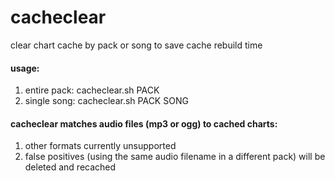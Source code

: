 # cacheclear
clear chart cache by pack or song to save cache rebuild time

#### usage:
 1. entire pack: cacheclear.sh PACK
 2. single song: cacheclear.sh PACK SONG

#### cacheclear matches audio files (mp3 or ogg) to cached charts:
 1. other formats currently unsupported
 2. false positives (using the same audio filename in a different pack) will be deleted and recached